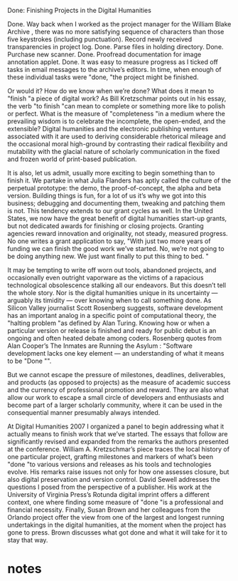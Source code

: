 

Done: Finishing Projects in the Digital Humanities 


Done. Way back when I worked as the project manager for the William Blake Archive , there was no more satisfying sequence of characters than those five keystrokes (including punctuation). Record newly received transparencies in project log. Done. Parse files in holding directory. Done. Purchase new scanner. Done. Proofread documentation for image annotation applet. Done. It was easy to measure progress as I ticked off tasks in email messages to the archive’s editors. In time, when enough of these individual tasks were "done, "the project might be finished. 

Or would it? How do we know when we’re done? What does it mean to "finish "a piece of digital work? As Bill Kretzschmar points out in his essay, the verb "to finish "can mean to complete or something more like to polish or perfect. What is the measure of "completeness "in a medium where the prevailing wisdom is to celebrate the incomplete, the open-ended, and the extensible? Digital humanities and the electronic publishing ventures associated with it are used to deriving considerable rhetorical mileage and the occasional moral high-ground by contrasting their radical flexibility and mutability with the glacial nature of scholarly communication in the fixed and frozen world of print-based publication. 

It is also, let us admit, usually more exciting to begin something than to finish it. We partake in what Julia Flanders has aptly called the culture of the perpetual prototype: the demo, the proof-of-concept, the alpha and beta version. Building things is fun, for a lot of us it’s why we got into this business; debugging and documenting them, tweaking and patching them is not. This tendency extends to our grant cycles as well. In the United States, we now have the great benefit of digital humanities start-up grants, but not dedicated awards for finishing or closing projects. Granting agencies reward innovation and originality, not steady, measured progress. No one writes a grant application to say, "With just two more years of funding we can finish the good work we’ve started. No, we’re not going to be doing anything new. We just want finally to put this thing to bed. "

It may be tempting to write off worn out tools, abandoned projects, and occasionally even outright vaporware as the victims of a rapacious technological obsolescence stalking all our endeavors. But this doesn’t tell the whole story. Nor is the digital humanities unique in its uncertainty — arguably its timidity — over knowing when to call something done. As Silicon Valley journalist Scott Rosenberg suggests, software development has an important analog in a specific point of computational theory, the "halting problem "as defined by Alan Turing. Knowing how or when a particular version or release is finished and ready for public debut is an ongoing and often heated debate among coders. Rosenberg quotes from Alan Cooper’s The Inmates are Running the Asylum : "Software development lacks one key element — an understanding of what it means to be "Done "". 

But we cannot escape the pressure of milestones, deadlines, deliverables, and products (as opposed to projects) as the measure of academic success and the currency of professional promotion and reward. They are also what allow our work to escape a small circle of developers and enthusiasts and become part of a larger scholarly community, where it can be used in the consequential manner presumably always intended. 

At Digital Humanities 2007 I organized a panel to begin addressing what it actually means to finish work that we’ve started. The essays that follow are significantly revised and expanded from the remarks the authors presented at the conference. William A. Kretzschmar’s piece traces the local history of one particular project, grafting milestones and markers of what’s been "done "to various versions and releases as his tools and technologies evolve. His remarks raise issues not only for how one assesses closure, but also digital preservation and version control. David Sewell addresses the questions I posed from the perspective of a publisher. His work at the University of Virginia Press’s Rotunda digital imprint offers a different context, one where finding some measure of "done "is a professional and financial necessity. Finally, Susan Brown and her colleagues from the Orlando project offer the view from one of the largest and longest running undertakings in the digital humanities, at the moment when the project has gone to press. Brown discusses what got done and what it will take for it to stay that way. 


# notes
